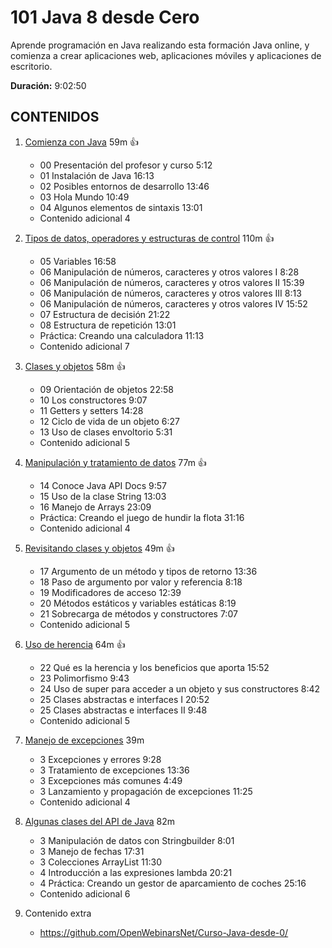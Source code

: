 # 101 Java 8 desde Cero

Aprende programación en Java realizando esta formación Java online, y comienza a crear aplicaciones web, aplicaciones móviles y aplicaciones de escritorio.

**Duración:** 9:02:50

## CONTENIDOS 
  
1. [Comienza con Java](101_Java_8_desde_Cero/01_Comienza_con_Java.md) 59m :+1:
   * 00 Presentación del profesor y curso 5:12 
   * 01 Instalación de Java 16:13 
   * 02 Posibles entornos de desarrollo 13:46 
   * 03 Hola Mundo 10:49 
   * 04 Algunos elementos de sintaxis 13:01 
   * Contenido adicional 4

2. [Tipos de datos, operadores y estructuras de control](101_Java_8_desde_Cero/02_Tipos_de_datos_operadores_y_estructuras_de_control.md) 110m :+1:
   * 05 Variables 16:58 
   * 06 Manipulación de números, caracteres y otros valores I 8:28 
   * 06 Manipulación de números, caracteres y otros valores II 15:39 
   * 06 Manipulación de números, caracteres y otros valores III 8:13 
   * 06 Manipulación de números, caracteres y otros valores IV 15:52 
   * 07 Estructura de decisión 21:22 
   * 08 Estructura de repetición 13:01 
   * Práctica: Creando una calculadora 11:13 
   * Contenido adicional  7
   
3. [Clases y objetos](101_Java_8_desde_Cero/03_Clases_y_objetos.md) 58m :+1:
   * 09 Orientación de objetos 22:58 
   * 10 Los constructores 9:07 
   * 11 Getters y setters 14:28 
   * 12 Ciclo de vida de un objeto 6:27 
   * 13 Uso de clases envoltorio 5:31 
   * Contenido adicional 5

4. [Manipulación y tratamiento de datos](101_Java_8_desde_Cero/04_Manipulacion_y_tratamiento_de_datos.md) 77m :+1:
   * 14 Conoce Java API Docs 9:57 
   * 15 Uso de la clase String 13:03 
   * 16 Manejo de Arrays 23:09 
   * Práctica: Creando el juego de hundir la flota 31:16 
   * Contenido adicional 4

5. [Revisitando clases y objetos](101_Java_8_desde_Cero/05_Revisitando_clases_y_objetos.md) 49m :+1:
   * 17 Argumento de un método y tipos de retorno 13:36 
   * 18 Paso de argumento por valor y referencia 8:18 
   * 19 Modificadores de acceso 12:39 
   * 20 Métodos estáticos y variables estáticas 8:19 
   * 21 Sobrecarga de métodos y constructores 7:07 
   * Contenido adicional 5

6. [Uso de herencia](101_Java_8_desde_Cero/06_Uso_de_herencia.md) 64m :+1:
   * 22 Qué es la herencia y los beneficios que aporta 15:52 
   * 23 Polimorfismo 9:43 
   * 24 Uso de super para acceder a un objeto y sus constructores 8:42 
   * 25 Clases abstractas e interfaces I 20:52 
   * 25 Clases abstractas e interfaces II 9:48 
   * Contenido adicional 5
   
7. [Manejo de excepciones](101_Java_8_desde_Cero/07_Manejo_de_excepciones.md) 39m
   * 3 Excepciones y errores 9:28 
   * 3 Tratamiento de excepciones 13:36 
   * 3 Excepciones más comunes 4:49 
   * 3 Lanzamiento y propagación de excepciones 11:25 
   * Contenido adicional 4
   
8. [Algunas clases del API de Java](101_Java_8_desde_Cero/08_Algunas_clases_del_API_de_Java.md) 82m
   * 3 Manipulación de datos con Stringbuilder 8:01 
   * 3 Manejo de fechas 17:31 
   * 3 Colecciones ArrayList 11:30 
   * 4 Introducción a las expresiones lambda 20:21 
   * 4 Práctica: Creando un gestor de aparcamiento de coches 25:16 
   * Contenido adicional 6
   
9. Contenido extra
   * https://github.com/OpenWebinarsNet/Curso-Java-desde-0/
